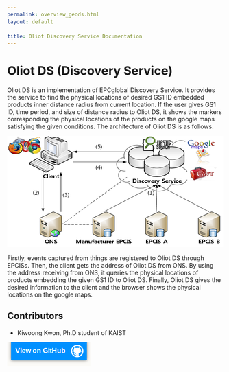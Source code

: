 ```yaml
---
permalink: overview_geods.html
layout: default

title: Oliot Discovery Service Documentation
---
```


Oliot DS (Discovery Service)
==================================

Oliot DS is an implementation of EPCglobal Discovery Service. It provides the service to find the physical locations of desired GS1 ID embedded products inner distance radius from current location. If the user gives GS1 ID, time period, and size of distance radius to Oliot DS, it shows the markers corresponding the physical locations of the products on the google maps satisfying the given conditions.  The architecture of Oliot DS is as follows.

![img6](images/ds-pics/oliot-ds-img1.png)

Firstly, events captured from things are registered to Oliot DS through EPCISs. Then, the client gets the address of Oliot DS from ONS. By using the address receiving from ONS, it queries the physical locations of products embedding the given GS1 ID to Oliot DS. Finally, Oliot DS gives the desired information to the client and the browser shows the physical locations on the google maps.

## Contributors
 * Kiwoong Kwon, Ph.D student of KAIST

[![thumbnail](images/viewon.png)](https://github.com/gs1oliot/oliot-ds-1.1)

